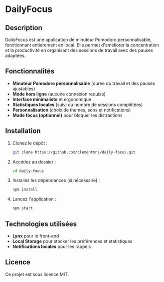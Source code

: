 # DailyFocus

## Description

DailyFocus est une application de minuteur Pomodoro personnalisable, fonctionnant entièrement en local. Elle permet d'améliorer la concentration et la
productivité en organisant des sessions de travail avec des pauses adaptées.

## Fonctionnalités

- **Minuteur Pomodoro personnalisable** (durée du travail et des pauses ajustables)
- **Mode hors ligne** (aucune connexion requise)
- **Interface minimaliste** et ergonomique
- **Statistiques locales** (suivi du nombre de sessions complétées)
- **Personnalisation** (choix de thèmes, sons et notifications)
- **Mode focus (optionnel)** pour bloquer les distractions

## Installation

1. Clonez le dépôt :

    ```sh
    git clone https://github.com/clementmns/daily-focus.git
    ```

2. Accédez au dossier :

    ```sh
    cd daily-focus
    ```

3. Installez les dépendances (si nécessaire) :

    ```sh
    npm install
    ```

4. Lancez l'application :

    ```sh
    npm start
    ```

## Technologies utilisées

- **Lynx** pour le front-end
- **Local Storage** pour stocker les préférences et statistiques
- **Notifications locales** pour les rappels

## Licence

Ce projet est sous licence MIT.
